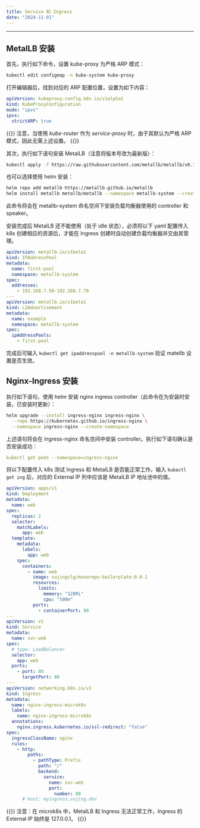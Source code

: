 ```yaml
---
title: Service 和 Ingress
date: "2024-11-01"
---
```


---

## MetalLB 安装

首先，执行如下命令，设置 kube-proxy 为严格 ARP 模式：

```bash
kubectl edit configmap -n kube-system kube-proxy
```

打开编辑器后，找到对应的 ARP 配置位置，设置为如下内容：

```yaml
apiVersion: kubeproxy.config.k8s.io/v1alpha1
kind: KubeProxyConfiguration
mode: "ipvs"
ipvs:
  strictARP: true
```

{{<callout type="info">}}
注意，当使用 _kube-router_ 作为 _service-proxy_ 时，由于其默认为严格 ARP 模式，因此无需上述设置。
{{</callout>}}

其次，执行如下语句安装 MetalLB（注意将版本号改为最新版）：

```bash
kubectl apply -f https://raw.githubusercontent.com/metallb/metallb/v0.14.8/config/manifests/metallb-native.yaml
```

也可以选择使用 helm 安装：

```bash
helm repo add metallb https://metallb.github.io/metallb
helm install metallb metallb/metallb --namespace metallb-system --create-namespace
```

此命令将会在 metallb-system 命名空间下安装负载均衡器使用的 controller 和 speaker。

安装完成后 MetalLB 还不能使用（处于 idle 状态），必须将以下 yaml 配置传入 k8s 创建相应的资源后，才能在 Ingress 创建时自动创建负载均衡器并交由其管理。

```yaml
apiVersion: metallb.io/v1beta1
kind: IPAddressPool
metadata:
  name: first-pool
  namespace: metallb-system
spec:
  addresses:
    - 192.168.7.50-192.168.7.70
---
apiVersion: metallb.io/v1beta1
kind: L2Advertisement
metadata:
  name: example
  namespace: metallb-system
spec:
  ipAddressPools:
    - first-pool
```

完成后可输入 `kubectl get ipaddresspool -n metallb-system` 验证 matellb 设置是否生效。

## Nginx-Ingress 安装

执行如下语句，使用 helm 安装 nginx ingress controller（此命令在为安装时安装，已安装时更新）：

```bash
helm upgrade --install ingress-nginx ingress-nginx \
  --repo https://kubernetes.github.io/ingress-nginx \
  --namespace ingress-nginx --create-namespace
```

上述语句将会在 ingress-nginx 命名空间中安装 controller。执行如下语句确认是否安装成功：

```yaml
kubectl get pods --namespace=ingress-nginx
```

将以下配置传入 k8s 测试 Ingress 和 MetalLB 是否能正常工作。输入 `kubectl get ing` 后，对应的 External IP 列中应该是 MetalLB IP 地址池中的值。

```yaml
apiVersion: apps/v1
kind: Deployment
metadata:
  name: web
spec:
  replicas: 2
  selector:
    matchLabels:
      app: web
  template:
    metadata:
      labels:
        app: web
    spec:
      containers:
        - name: web
          image: sujingclg/monorepo-boilerplate:0.0.1
          resources:
            limits:
              memory: "128Mi"
              cpu: "500m"
          ports:
            - containerPort: 80
---
apiVersion: v1
kind: Service
metadata:
  name: svc-web
spec:
  # type: LoadBalancer
  selector:
    app: web
  ports:
    - port: 80
      targetPort: 80
---
apiVersion: networking.k8s.io/v1
kind: Ingress
metadata:
  name: nginx-ingress-microk8s
  labels:
    name: nginx-ingress-microk8s
  annotations:
    nginx.ingress.kubernetes.io/ssl-redirect: "false"
spec:
  ingressClassName: nginx
  rules:
    - http:
        paths:
          - pathType: Prefix
            path: "/"
            backend:
              service:
                name: svc-web
                port:
                  number: 80
      # host: myingress.sujing.dev
```

{{<callout type="info">}}
注意：在 microk8s 中，MetalLB 和 Ingress 无法正常工作，Ingress 的 External IP 始终是 127.0.0.1。
{{</callout>}}
